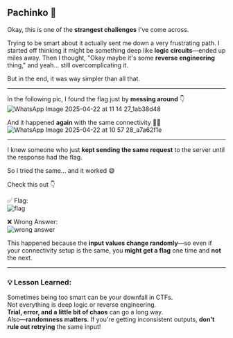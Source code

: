
## Pachinko 🎰

Okay, this is one of the **strangest challenges** I've come across.

Trying to be smart about it actually sent me down a very frustrating path. I started off thinking it might be something deep like **logic circuits**—ended up miles away. Then I thought, "Okay maybe it's some **reverse engineering** thing," and yeah... still overcomplicating it.

But in the end, it was way simpler than all that.

---

In the following pic, I found the flag just by **messing around** 👇  
![WhatsApp Image 2025-04-22 at 11 14 27_1ab38d48](https://github.com/user-attachments/assets/0cc8e389-b0fe-463d-8cd0-de9039915ac2)

And it happened **again** with the same connectivity 🤷‍♂️  
![WhatsApp Image 2025-04-22 at 10 57 28_a7a62f1e](https://github.com/user-attachments/assets/99745525-88c9-443f-8cbe-a5cf201c6cd5)

---

I knew someone who just **kept sending the same request** to the server until the response had the flag.

So I tried the same… and it worked 😅

Check this out 👇

✅ Flag:  
![flag](https://github.com/user-attachments/assets/03145193-5b9a-4db4-930a-ec15f10187cd)

❌ Wrong Answer:  
![wrong answer](https://github.com/user-attachments/assets/473abad6-22c3-4be6-b4d5-17cc92197013)

This happened because the **input values change randomly**—so even if your connectivity setup is the same, you **might get a flag** one time and **not** the next.

---

### 💡 Lesson Learned:
Sometimes being too smart can be your downfall in CTFs.  
Not everything is deep logic or reverse engineering.  
**Trial, error, and a little bit of chaos** can go a long way.  
Also—**randomness matters**. If you're getting inconsistent outputs, **don't rule out retrying** the same input!

